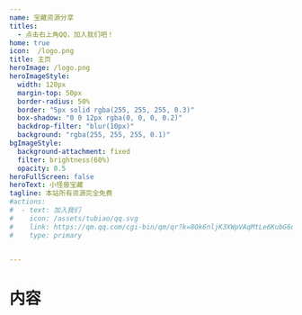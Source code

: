 ```yaml
---
name: 宝藏资源分享
titles:
  - 点击右上角QQ，加入我们吧！
home: true
icon:  /logo.png
title: 主页
heroImage: /logo.png
heroImageStyle:
  width: 120px
  margin-top: 50px
  border-radius: 50%
  border: "5px solid rgba(255, 255, 255, 0.3)"
  box-shadow: "0 0 12px rgba(0, 0, 0, 0.2)"
  backdrop-filter: "blur(10px)"
  background: "rgba(255, 255, 255, 0.1)"
bgImageStyle:
  background-attachment: fixed
  filter: brightness(60%)
  opacity: 0.5
heroFullScreen: false
heroText: 小怪兽宝藏
tagline: 本站所有资源完全免费
#actions:
#  - text: 加入我们
#    icon: /assets/tubiao/qq.svg
#    link: https://qm.qq.com/cgi-bin/qm/qr?k=8Ok6nljK3XWpVAqMtLe6KubG6d035Waw&jump_from=webapi&authKey=+iTAqDLuQmLtHR3j18OSSEdZecln12Hiu/JrmqOk1eDNh1Ixo6WffbJ+HS9dYYtf
#    type: primary


---
```

<script setup>
import data from '@data/home.json'
</script>

# 内容

<VPBanner
    v-for="val in data.banner"
    :key="val.name"
    :class="`banner-${val.name}`"
    v-bind="val"
    :actions='val.name && [{ text: "进入专区", link:`/${val.name}/` }]' />


